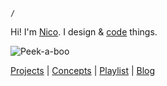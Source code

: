
`/`

Hi! I'm [Nico](https://twitter.com/nicoglennon). I design & [code](https://github.com/nicoglennon) things.

![Peek-a-boo](https://media.giphy.com/media/1iUMeuW2KwUJNAcv8t/giphy.gif)

[Projects](./projects) | [Concepts](./concepts) | [Playlist](https://open.spotify.com/playlist/0l9RQcbss17TUCnesCC07y?si=llZwzKUJRXWX7ZfN8PNfOA) | [Blog](./blog)
